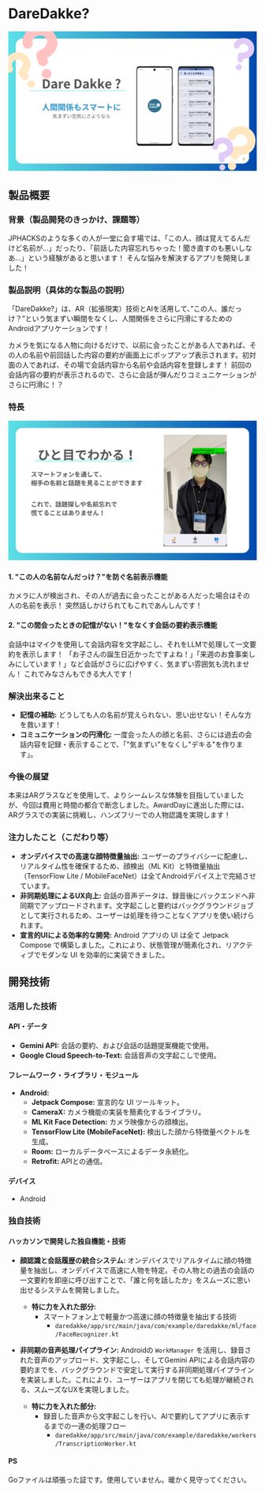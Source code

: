 # DareDakke?

[![IMAGE ALT TEXT HERE](samune.png)](https://www.youtube.com/watch?v=lA9EluZugD8)

## 製品概要

### 背景（製品開発のきっかけ、課題等）

JPHACKSのような多くの人が一堂に会す場では、「この人、顔は覚えてるんだけど名前が…」だったり、「前話した内容忘れちゃった！聞き直すのも悪いしなあ…」という経験があると思います！
そんな悩みを解決するアプリを開発しました！

### 製品説明（具体的な製品の説明）

「DareDakke?」は、AR（拡張現実）技術とAIを活用して、”この人、誰だっけ？”という気まずい瞬間をなくし、人間関係をさらに円滑にするためのAndroidアプリケーションです！

カメラを気になる人物に向けるだけで、以前に会ったことがある人であれば、その人の名前や前回話した内容の要約が画面上にポップアップ表示されます。初対面の人であれば、その場で会話内容から名前や会話内容を登録します！
前回の会話内容の要約が表示されるので、さらに会話が弾んだりコミュニケーションがさらに円滑に！？

### 特長

[![IMAGE ALT TEXT HERE](kinou.png)](https://www.youtube.com/watch?v=lA9EluZugD8)

#### 1. "この人の名前なんだっけ？"を防ぐ名前表示機能

カメラに人が検出され、その人が過去に会ったことがある人だった場合はその人の名前を表示！
突然話しかけられてもこれであんしんです！

#### 2. "この間会ったときの記憶がない！"をなくす会話の要約表示機能

会話中はマイクを使用して会話内容を文字起こし、それをLLMで処理して一文要約を表示します！
「お子さんの誕生日近かったですよね！」「来週のお食事楽しみにしています！」など会話がさらに広げやすく、気まずい雰囲気も流れません！
これでみなさんもできる大人です！


### 解決出来ること

-   **記憶の補助:** どうしても人の名前が覚えられない、思い出せない！そんな方を救います！
-   **コミュニケーションの円滑化:** 一度会った人の顔と名前、さらには過去の会話内容を記録・表示することで、「"気まずい"をなくし"デキる"を作ります」。

### 今後の展望

本来はARグラスなどを使用して、よりシームレスな体験を目指していましたが、今回は費用と時間の都合で断念しました。AwardDayに進出した際には、ARグラスでの実装に挑戦し、ハンズフリーでの人物認識を実現します！

### 注力したこと（こだわり等）

-   **オンデバイスでの高速な顔特徴量抽出:** ユーザーのプライバシーに配慮し、リアルタイム性を確保するため、顔検出（ML Kit）と特徴量抽出（TensorFlow Lite / MobileFaceNet）は全てAndroidデバイス上で完結させています。
-   **非同期処理によるUX向上:** 会話の音声データは、録音後にバックエンドへ非同期でアップロードされます。文字起こしと要約はバックグラウンドジョブとして実行されるため、ユーザーは処理を待つことなくアプリを使い続けられます。
-   **宣言的UIによる効率的な開発:** Android アプリの UI は全て Jetpack Compose で構築しました。これにより、状態管理が簡素化され、リアクティブでモダンな UI を効率的に実装できました。

## 開発技術

### 活用した技術

#### API・データ

-   **Gemini API:** 会話の要約、および会話の話題提案機能で使用。
-   **Google Cloud Speech-to-Text:** 会話音声の文字起こしで使用。

#### フレームワーク・ライブラリ・モジュール

-   **Android:**
    -   **Jetpack Compose:** 宣言的な UI ツールキット。
    -   **CameraX:** カメラ機能の実装を簡素化するライブラリ。
    -   **ML Kit Face Detection:** カメラ映像からの顔検出。
    -   **TensorFlow Lite (MobileFaceNet):** 検出した顔から特徴量ベクトルを生成。
    -   **Room:** ローカルデータベースによるデータ永続化。
    -   **Retrofit:** APIとの通信。

#### デバイス

-   Android

### 独自技術

#### ハッカソンで開発した独自機能・技術

-   **顔認識と会話履歴の統合システム:** オンデバイスでリアルタイムに顔の特徴量を抽出し、オンデバイスで高速に人物を特定。その人物との過去の会話の一文要約を即座に呼び出すことで、「誰と何を話したか」をスムーズに思い出せるシステムを開発しました。
    -   **特に力を入れた部分:**
        -   スマートフォン上で軽量かつ高速に顔の特徴量を抽出する技術
            -   `daredakke/app/src/main/java/com/example/daredakke/ml/face/FaceRecognizer.kt`

-   **非同期の音声処理パイプライン:** Androidの `WorkManager` を活用し、録音された音声のアップロード、文字起こし、そしてGemini APIによる会話内容の要約までを、バックグラウンドで安定して実行する非同期処理パイプラインを実装しました。これにより、ユーザーはアプリを閉じても処理が継続される、スムーズなUXを実現しました。
    -   **特に力を入れた部分:**
        -   録音した音声から文字起こしを行い、AIで要約してアプリに表示するまでの一連の処理フロー
            -   `daredakke/app/src/main/java/com/example/daredakke/workers/TranscriptionWorker.kt`


#### PS

Goファイルは頑張った証です。使用していません。暖かく見守ってください。